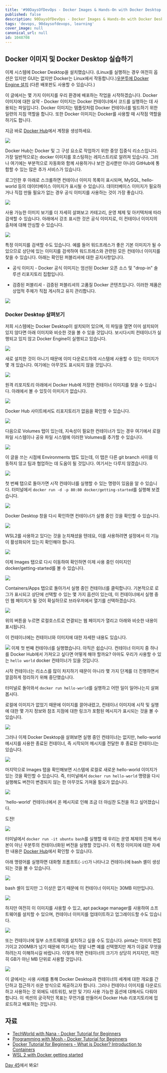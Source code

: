 ```yaml
---
title: '#90DaysOfDevOps - Docker Images & Hands-On with Docker Desktop - Day 44'
published: false
description: 90DaysOfDevOps - Docker Images & Hands-On with Docker Desktop
tags: 'devops, 90daysofdevops, learning'
cover_image: null
canonical_url: null
id: 1048708
---
```


## Docker 이미지 및 Docker Desktop 실습하기

이제 시스템에 Docker Desktop을 설치했습니다. (Linux를 실행하는 경우 여전히 옵션은 있지만 GUI는 없지만 Docker는 Linux에서 작동합니다.)[우분투에 Docker Engine 설치](https://docs.docker.com/engine/install/ubuntu/) (다른 배포판도 사용할 수 있습니다.)

이 글에서는 몇 가지 이미지를 우리 환경에 배포하는 작업을 시작하겠습니다. Docker 이미지에 대한 요약 - Docker 이미지는 Docker 컨테이너에서 코드를 실행하는 데 사용되는 파일입니다. Docker 이미지는 템플릿처럼 Docker 컨테이너를 빌드하기 위한 일련의 지침 역할을 합니다. 또한 Docker 이미지는 Docker를 사용할 때 시작점 역할을 하기도 합니다.

지금 바로 [Docker Hub](https://hub.docker.com/)에서 계정을 생성하세요.

![](/2022/Days/Images/Day44_Containers1.png)

Docker Hub는 Docker 및 그 구성 요소로 작업하기 위한 중앙 집중식 리소스입니다. 가장 일반적으로는 docker 이미지를 호스팅하는 레지스트리로 알려져 있습니다. 그러나 여기에는 부분적으로 자동화와 함께 사용하거나 보안 검사뿐만 아니라 GitHub에 통합할 수 있는 많은 추가 서비스가 있습니다.

로그인한 후 아래로 스크롤하면 컨테이너 이미지 목록이 표시되며, MySQL, hello-world 등의 데이터베이스 이미지가 표시될 수 있습니다. 데이터베이스 이미지가 필요하거나 직접 만들 필요가 없는 경우 공식 이미지를 사용하는 것이 가장 좋습니다.

![](/2022/Days/Images/Day44_Containers2.png)

사용 가능한 이미지 보기를 더 자세히 살펴보고 카테고리, 운영 체제 및 아키텍처에 따라 검색할 수 있습니다. 아래에서 강조 표시한 것은 공식 이미지로, 이 컨테이너 이미지의 출처에 대해 안심할 수 있습니다.

![](/2022/Days/Images/Day44_Containers3.png)

특정 이미지를 검색할 수도 있습니다. 예를 들어 워드프레스가 좋은 기본 이미지가 될 수 있으므로 상단에 있는 이미지를 검색하여 워드프레스와 관련된 모든 컨테이너 이미지를 찾을 수 있습니다. 아래는 확인된 퍼블리셔에 대한 공지사항입니다.

- 공식 이미지 - Docker 공식 이미지는 엄선된 Docker 오픈 소스 및 "drop-in" 솔루션 리포지토리 집합입니다.

- 검증된 퍼블리셔 - 검증된 퍼블리셔의 고품질 Docker 콘텐츠입니다. 이러한 제품은 상업적 주체가 직접 게시하고 유지 관리합니다.

![](/2022/Days/Images/Day44_Containers4.png)

### Docker Desktop 살펴보기

저희 시스템에는 Docker Desktop이 설치되어 있으며, 이 파일을 열면 이미 설치되어 있지 않다면 아래 이미지와 비슷한 것을 볼 수 있을 것입니다. 보시다시피 컨테이너가 실행되고 있지 않고 Docker Engine이 실행되고 있습니다.

![](/2022/Days/Images/Day44_Containers5.png)

새로 설치한 것이 아니기 때문에 이미 다운로드하여 시스템에 사용할 수 있는 이미지가 몇 개 있습니다. 여기에는 아무것도 표시되지 않을 것입니다.

![](/2022/Days/Images/Day44_Containers6.png)

원격 리포지토리 아래에서 Docker Hub에 저장한 컨테이너 이미지를 찾을 수 있습니다. 아래에서 볼 수 있듯이 이미지가 없습니다.

![](/2022/Days/Images/Day44_Containers7.png)

Docker Hub 사이트에서도 리포지토리가 없음을 확인할 수 있습니다.

![](/2022/Days/Images/Day44_Containers8.png)

다음으로 Volumes 탭이 있는데, 지속성이 필요한 컨테이너가 있는 경우 여기에서 로컬 파일 시스템이나 공유 파일 시스템에 이러한 Volumes를 추가할 수 있습니다.

![](/2022/Days/Images/Day44_Containers9.png)

이 글을 쓰는 시점에 Environments 탭도 있는데, 이 탭은 다른 git branch 사이를 이동하지 않고 팀과 협업하는 데 도움이 될 것입니다. 여기서는 다루지 않겠습니다.

![](/2022/Days/Images/Day44_Containers10.png)

첫 번째 탭으로 돌아가면 시작 컨테이너를 실행할 수 있는 명령이 있음을 알 수 있습니다. 터미널에서 `docker run -d -p 80:80 docker/getting-started`를 실행해 보겠습니다.

![](/2022/Days/Images/Day44_Containers11.png)

Docker Desktop 창을 다시 확인하면 컨테이너가 실행 중인 것을 확인할 수 있습니다.

![](/2022/Days/Images/Day44_Containers12.png)

WSL2를 사용하고 있다는 것을 눈치채셨을 텐데요, 이를 사용하려면 설정에서 이 기능이 활성화되어 있는지 확인해야 합니다.

![](/2022/Days/Images/Day44_Containers13.png)

이제 Images 탭으로 다시 이동하여 확인하면 이제 사용 중인 이미지인 docker/getting-started를 볼 수 있습니다.

![](/2022/Days/Images/Day44_Containers14.png)

Containers/Apps 탭으로 돌아가서 실행 중인 컨테이너를 클릭합니다. 기본적으로 로그가 표시되고 상단에 선택할 수 있는 몇 가지 옵션이 있는데, 이 컨테이너에서 실행 중인 웹 페이지가 될 것이 확실하므로 브라우저에서 열기를 선택하겠습니다.

![](/2022/Days/Images/Day44_Containers15.png)

위의 버튼을 누르면 로컬호스트로 연결되는 웹 페이지가 열리고 아래와 비슷한 내용이 표시됩니다.

이 컨테이너에는 컨테이너와 이미지에 대한 자세한 내용도 있습니다.

![](/2022/Days/Images/Day44_Containers16.png)
이제 첫 번째 컨테이너를 실행했습니다. 아직은 쉽습니다. 컨테이너 이미지 중 하나를 Docker Hub에서 가져오고 싶다면 어떻게 해야 할까요? 아마도 우리가 사용할 수 있는 `hello world` docker 컨테이너가 있을 것입니다.

시작 컨테이너는 리소스를 많이 차지하기 때문이 아니라 몇 가지 단계를 더 진행하면서 깔끔하게 정리하기 위해 중단했습니다.

터미널로 돌아와서 `docker run hello-world`를 실행하고 어떤 일이 일어나는지 살펴봅시다.

로컬에 이미지가 없었기 때문에 이미지를 끌어내렸고, 컨테이너 이미지에 시작 및 실행에 대한 몇 가지 정보와 참조 지점에 대한 링크가 포함된 메시지가 표시되는 것을 볼 수 있습니다.

![](/2022/Days/Images/Day44_Containers17.png)

그러나 이제 Docker Desktop을 살펴보면 실행 중인 컨테이너는 없지만, hello-world 메시지를 사용한 종료된 컨테이너, 즉 시작되어 메시지를 전달한 후 종료된 컨테이너는 있습니다.

![](/2022/Days/Images/Day44_Containers18.png)

마지막으로 Images 탭을 확인해보면 시스템에 로컬로 새로운 hello-world 이미지가 있는 것을 확인할 수 있습니다. 즉, 터미널에서 `docker run hello-world` 명령을 다시 실행해도 버전이 변경되지 않는 한 아무것도 가져올 필요가 없습니다.

![](/2022/Days/Images/Day44_Containers19.png)

'hello-world' 컨테이너에서 온 메시지로 인해 조금 더 야심찬 도전을 하고 싶어졌습니다.

도전!

![](/2022/Days/Images/Day44_Containers20.png)

터미널에서 `docker run -it ubuntu bash`를 실행할 때 우리는 운영 체제의 전체 복사본이 아닌 우분투의 컨테이너화된 버전을 실행할 것입니다. 이 특정 이미지에 대한 자세한 내용은 [Docker Hub](https://hub.docker.com/_/ubuntu)에서 확인할 수 있습니다.

아래 명령어를 실행하면 대화형 프롬프트(`-it`)가 나타나고 컨테이너에 bash 셸이 생성되는 것을 볼 수 있습니다.

![](/2022/Days/Images/Day44_Containers21.png)

bash 셸이 있지만 그 이상은 없기 때문에 이 컨테이너 이미지는 30MB 미만입니다.

![](/2022/Days/Images/Day44_Containers22.png)

하지만 여전히 이 이미지를 사용할 수 있고, apt package manager를 사용하여 소프트웨어를 설치할 수 있으며, 컨테이너 이미지를 업데이트하고 업그레이드할 수도 있습니다.

![](/2022/Days/Images/Day44_Containers23.png)

또는 컨테이너에 일부 소프트웨어를 설치하고 싶을 수도 있습니다. pinta는 이미지 편집기이고 200MB가 넘기 때문에 여기서는 정말 나쁜 예를 선택했지만 제가 이걸로 무엇을 하려는지 이해하시길 바랍니다. 이렇게 하면 컨테이너의 크기가 상당히 커지지만, 여전히 GB가 아닌 MB 단위로 사용할 것입니다.

![](/2022/Days/Images/Day44_Containers24.png)

이 글에서는 사용 사례를 통해 Docker Desktop과 컨테이너의 세계에 대한 개요를 간단하고 접근하기 쉬운 방식으로 제공하고자 합니다. 그러나 컨테이너 이미지를 다운로드하고 사용하는 것 외에도 네트워킹, 보안 및 기타 사용 가능한 옵션에 대해서도 다뤄야 합니다. 이 섹션의 궁극적인 목표는 무언가를 만들어서 Docker Hub 리포지토리에 업로드하고 배포하는 것입니다.

## 자료

- [TechWorld with Nana - Docker Tutorial for Beginners](https://www.youtube.com/watch?v=3c-iBn73dDE)
- [Programming with Mosh - Docker Tutorial for Beginners](https://www.youtube.com/watch?v=pTFZFxd4hOI)
- [Docker Tutorial for Beginners - What is Docker? Introduction to Containers](https://www.youtube.com/watch?v=17Bl31rlnRM&list=WL&index=128&t=61s)
- [WSL 2 with Docker getting started](https://www.youtube.com/watch?v=5RQbdMn04Oc)

[Day 45](day45.md)에서 봐요!
